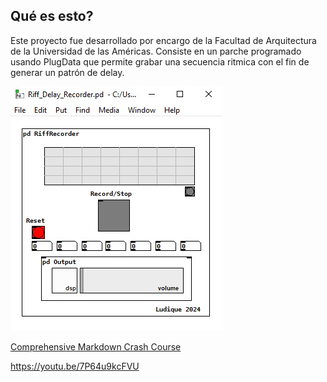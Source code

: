 ## Qué es esto?
Este proyecto fue desarrollado por encargo de la Facultad de Arquitectura de la Universidad de las Américas.
Consiste en un parche programado usando PlugData que permite grabar una secuencia ritmica con el fin de generar un patrón de delay.

![Imagen de referencia](RiffRecorder.jpg)


[Comprehensive Markdown Crash Course](https://www.youtube.com/watch?v=FEa2diI2qgA "Título alternativo")


https://youtu.be/7P64u9kcFVU
